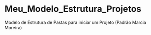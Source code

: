 # Meu_Modelo_Estrutura_Projetos
Modelo de Estrutura de Pastas para iniciar um Projeto (Padrão Marcia Moreira)
